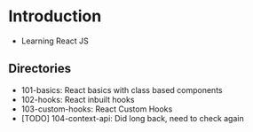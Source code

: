 # Introduction

- Learning React JS

## Directories

- 101-basics: React basics with class based components
- 102-hooks: React inbuilt hooks
- 103-custom-hooks: React Custom Hooks
- [TODO] 104-context-api: Did long back, need to check again
